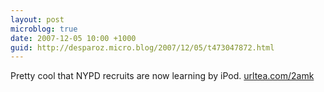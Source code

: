 ```yaml
---
layout: post
microblog: true
date: 2007-12-05 10:00 +1000
guid: http://desparoz.micro.blog/2007/12/05/t473047872.html
---
```

Pretty cool that NYPD recruits are now learning by iPod.  [urltea.com/2amk](http://urltea.com/2amk)
